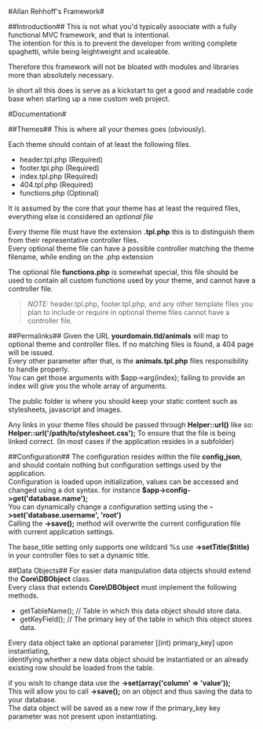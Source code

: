 #Allan Rehhoff's Framework#

##Introduction##
This is not what you'd typically associate with a fully functional MVC framework, and that is intentional.  
The intention for this is to prevent the developer from writing complete spaghetti, while being leightweight and scaleable.  

Therefore this framework will not be bloated with modules and libraries more than absolutely necessary.  

In short all this does is serve as a kickstart to get a good and readable code base when starting up a new custom web project.

#Documentation#

##Themes##
This is where all your themes goes (obviously).  

Each theme should contain of at least the following files.  

- header.tpl.php (Required)  
- footer.tpl.php (Required)  
- index.tpl.php (Required)  
- 404.tpl.php (Required)  
- functions.php (Optional)  

It is assumed by the core that your theme has at least the required files, everything else is considered an *optional file*  

Every theme file must have the extension **.tpl.php** this is to distinguish them from their representative controller files.  
Every optional theme file can have a possible controller matching the theme filename, while ending on the .php extension

The optional file **functions.php** is somewhat special, this file should be used to contain all custom functions used by your theme, and cannot have a controller file.

> *NOTE:*
> header.tpl.php, footer.tpl.php, and any other template files you plan to include or require in optional theme files cannot have a controller file.


##Permalinks##
Given the URL **yourdomain.tld/animals** will map to optional theme and controller files. If no matching files is found, a 404 page will be issued.  
Every other parameter after that, is the **animals.tpl.php** files responsibility to handle properly.  
You can get those arguments with $app->arg(index); failing to provide an index will give you the whole array of arguments.  

The public folder is where you should keep your static content such as stylesheets, javascript and images.

Any links in your theme files should be passed through **Helper::url()** like so: **Helper::url('/path/to/stylesheet.css');** To ensure that the file is being linked correct. (In most cases if the application resides in a subfolder)  

##Configuration##
The configuration resides within the file **config,json**, and should contain nothing but configuration settings used by the application.  
Configuration is loaded upon initialization, values can be accessed and changed using a dot syntax. for instance **$app->config->get('database.name');**  
You can dynamically change a configuration setting using the **->set('database.username', 'root')**  
Calling the **->save();** method will overwrite the current configuration file with current application settings.

The base_title setting only supports one wildcard %s use **->setTitle($title)** in your controller files to set a dynamic title.  

##Data Objects##
For easier data manipulation data objects should extend the **Core\DBObject** class.  
Every class that extends **Core\DBObject** must implement the following methods.  

- getTableName(); // Table in which this data object should store data.  
- getKeyField(); // The primary key of the table in which this object stores data.  

Every data object take an optional parameter [(int) primary_key] upon instantiating,  
identifying whether a new data object should be instantiated or an already existing row should be loaded from the table.  

if you wish to change data use the **->set(array('column' => 'value'));**  
This will allow you to call **->save();** on an object and thus saving the data to your database.  
The data object will be saved as a new row if the primary_key key parameter was not present upon instantiating.  
